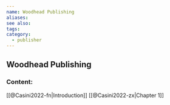 ```yaml
---
name: Woodhead Publishing
aliases:
see also:
tags:
category:
  - publisher
---
```


## Woodhead Publishing

### Content:
[[@Casini2022-fn|Introduction]]
[[@Casini2022-zx|Chapter 1]]
